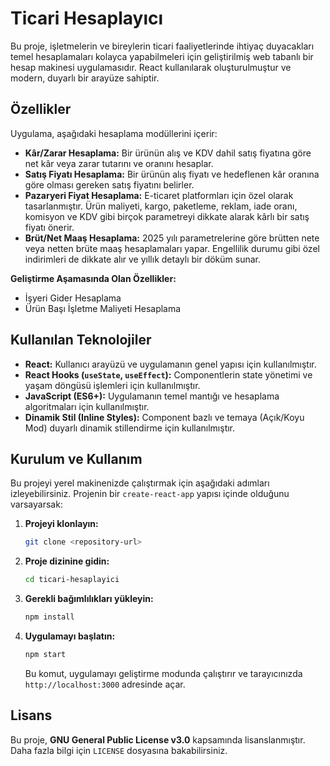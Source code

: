 # Ticari Hesaplayıcı

Bu proje, işletmelerin ve bireylerin ticari faaliyetlerinde ihtiyaç duyacakları temel hesaplamaları kolayca yapabilmeleri için geliştirilmiş web tabanlı bir hesap makinesi uygulamasıdır. React kullanılarak oluşturulmuştur ve modern, duyarlı bir arayüze sahiptir.

## Özellikler

Uygulama, aşağıdaki hesaplama modüllerini içerir:

* **Kâr/Zarar Hesaplama:** Bir ürünün alış ve KDV dahil satış fiyatına göre net kâr veya zarar tutarını ve oranını hesaplar.
* **Satış Fiyatı Hesaplama:** Bir ürünün alış fiyatı ve hedeflenen kâr oranına göre olması gereken satış fiyatını belirler.
* **Pazaryeri Fiyat Hesaplama:** E-ticaret platformları için özel olarak tasarlanmıştır. Ürün maliyeti, kargo, paketleme, reklam, iade oranı, komisyon ve KDV gibi birçok parametreyi dikkate alarak kârlı bir satış fiyatı önerir.
* **Brüt/Net Maaş Hesaplama:** 2025 yılı parametrelerine göre brütten nete veya netten brüte maaş hesaplamaları yapar. Engellilik durumu gibi özel indirimleri de dikkate alır ve yıllık detaylı bir döküm sunar.

**Geliştirme Aşamasında Olan Özellikler:**
* İşyeri Gider Hesaplama
* Ürün Başı İşletme Maliyeti Hesaplama

## Kullanılan Teknolojiler

* **React:** Kullanıcı arayüzü ve uygulamanın genel yapısı için kullanılmıştır.
* **React Hooks (`useState`, `useEffect`):** Componentlerin state yönetimi ve yaşam döngüsü işlemleri için kullanılmıştır.
* **JavaScript (ES6+):** Uygulamanın temel mantığı ve hesaplama algoritmaları için kullanılmıştır.
* **Dinamik Stil (Inline Styles):** Component bazlı ve temaya (Açık/Koyu Mod) duyarlı dinamik stillendirme için kullanılmıştır.

## Kurulum ve Kullanım

Bu projeyi yerel makinenizde çalıştırmak için aşağıdaki adımları izleyebilirsiniz. Projenin bir `create-react-app` yapısı içinde olduğunu varsayarsak:

1.  **Projeyi klonlayın:**
    ```bash
    git clone <repository-url>
    ```

2.  **Proje dizinine gidin:**
    ```bash
    cd ticari-hesaplayici
    ```

3.  **Gerekli bağımlılıkları yükleyin:**
    ```bash
    npm install
    ```

4.  **Uygulamayı başlatın:**
    ```bash
    npm start
    ```

    Bu komut, uygulamayı geliştirme modunda çalıştırır ve tarayıcınızda `http://localhost:3000` adresinde açar.

## Lisans

Bu proje, **GNU General Public License v3.0** kapsamında lisanslanmıştır. Daha fazla bilgi için `LICENSE` dosyasına bakabilirsiniz.
